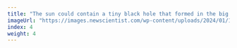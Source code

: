 ```yaml
---
title: "The sun could contain a tiny black hole that formed in the big bang"
imageUrl: "https://images.newscientist.com/wp-content/uploads/2024/01/11131308/SEI_184538298.jpg?width=600"
index: 4
weight: 4
---
```

